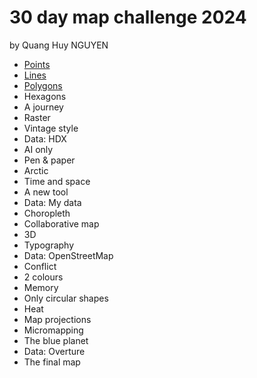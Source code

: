 # 30 day map challenge 2024
by Quang Huy NGUYEN
* [Points](https://kaheetonaa.github.io/30-day-mapping-2024/day-1-point.html)
* [Lines](https://kaheetonaa.github.io/30-day-mapping-2024/day-2-lines-trail.html)
* [Polygons](https://kaheetonaa.github.io/30-day-mapping-2024/day-3-concavehull.html)
* Hexagons
* A journey
* Raster
* Vintage style
* Data: HDX
* AI only
* Pen & paper
* Arctic
* Time and space
* A new tool
* Data: My data
* Choropleth
* Collaborative map
* 3D
* Typography
* Data: OpenStreetMap
* Conflict
* 2 colours
* Memory
* Only circular shapes
* Heat
* Map projections
* Micromapping
* The blue planet
* Data: Overture
* The final map
